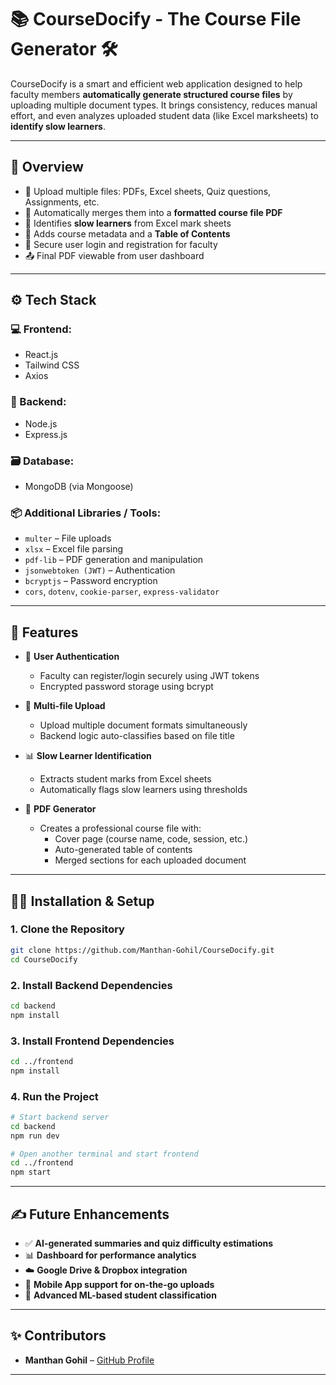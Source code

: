 # 📚 CourseDocify - The Course File Generator 🛠️  

CourseDocify is a smart and efficient web application designed to help faculty members **automatically generate structured course files** by uploading multiple document types. It brings consistency, reduces manual effort, and even analyzes uploaded student data (like Excel marksheets) to **identify slow learners**.

---

## 🚀 Overview

- 📁 Upload multiple files: PDFs, Excel sheets, Quiz questions, Assignments, etc.  
- 📄 Automatically merges them into a **formatted course file PDF**  
- 🧠 Identifies **slow learners** from Excel mark sheets  
- 📝 Adds course metadata and a **Table of Contents**  
- 🔐 Secure user login and registration for faculty  
- 📤 Final PDF viewable from user dashboard  

---

## ⚙️ Tech Stack

### 💻 Frontend:
- React.js
- Tailwind CSS
- Axios

### 🧠 Backend:
- Node.js
- Express.js

### 🗃️ Database:
- MongoDB (via Mongoose)

### 📦 Additional Libraries / Tools:
- `multer` – File uploads
- `xlsx` – Excel file parsing
- `pdf-lib` – PDF generation and manipulation
- `jsonwebtoken (JWT)` – Authentication
- `bcryptjs` – Password encryption
- `cors`, `dotenv`, `cookie-parser`, `express-validator`

---

## 🧰 Features

- 🔐 **User Authentication**
  - Faculty can register/login securely using JWT tokens  
  - Encrypted password storage using bcrypt

- 📁 **Multi-file Upload**
  - Upload multiple document formats simultaneously  
  - Backend logic auto-classifies based on file title  

- 📊 **Slow Learner Identification**
  - Extracts student marks from Excel sheets  
  - Automatically flags slow learners using thresholds  

- 📄 **PDF Generator**
  - Creates a professional course file with:
    - Cover page (course name, code, session, etc.)
    - Auto-generated table of contents  
    - Merged sections for each uploaded document  

---

## 🧑‍💻 Installation & Setup

### 1. Clone the Repository

```bash
git clone https://github.com/Manthan-Gohil/CourseDocify.git
cd CourseDocify
```
### 2. Install Backend Dependencies

```bash
cd backend
npm install
```
### 3. Install Frontend Dependencies

```bash
cd ../frontend
npm install
```
### 4. Run the Project

```bash
# Start backend server
cd backend
npm run dev

# Open another terminal and start frontend
cd ../frontend
npm start
```
---

## ✍️ Future Enhancements

- ✅ **AI-generated summaries and quiz difficulty estimations**
- 📊 **Dashboard for performance analytics**
- ☁️ **Google Drive & Dropbox integration**
- 📱 **Mobile App support for on-the-go uploads**
- 🧠 **Advanced ML-based student classification**

---

## ✨ Contributors

- **Manthan Gohil** – [GitHub Profile](https://github.com/Manthan-Gohil)

---
   
